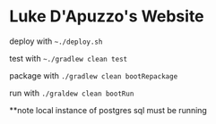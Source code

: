 # Luke D'Apuzzo's Website

deploy with `~./deploy.sh`

test with `~./gradlew clean test`

package with `./gradlew clean bootRepackage`

run with `./graldew clean bootRun`

**note local instance of postgres sql must be running